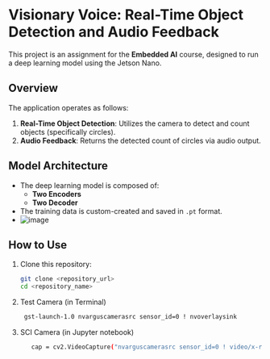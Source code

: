 # Visionary Voice: Real-Time Object Detection and Audio Feedback
This project is an assignment for the **Embedded AI** course, designed to run a deep learning model using the Jetson Nano.

## Overview

The application operates as follows:
1. **Real-Time Object Detection**: Utilizes the camera to detect and count objects (specifically circles).
2. **Audio Feedback**: Returns the detected count of circles via audio output.

## Model Architecture

- The deep learning model is composed of:
  - **Two Encoders**
  - **Two Decoder**
- The training data is custom-created and saved in `.pt` format.
- ![image](https://github.com/user-attachments/assets/d9e0f3b0-8a50-41ae-9ca1-edaa38783924)


## How to Use

1. Clone this repository:
   ```bash
   git clone <repository_url>
   cd <repository_name>
   
2. Test Camera (in Terminal)
   ```bash
    gst-launch-1.0 nvarguscamerasrc sensor_id=0 ! nvoverlaysink
3. SCI Camera (in Jupyter notebook)
   ```bash
      cap = cv2.VideoCapture("nvarguscamerasrc sensor_id=0 ! video/x-raw(memory:NVMM),width=640, height=480, format=(string)NV12, framerate=30/1 ! nvvidconv flip-method=0 ! video/x-raw, format=(string)BGRx ! videoconvert ! video/x-raw, format=(string)BGR ! appsink", cv2.CAP_GSTREAMER)

